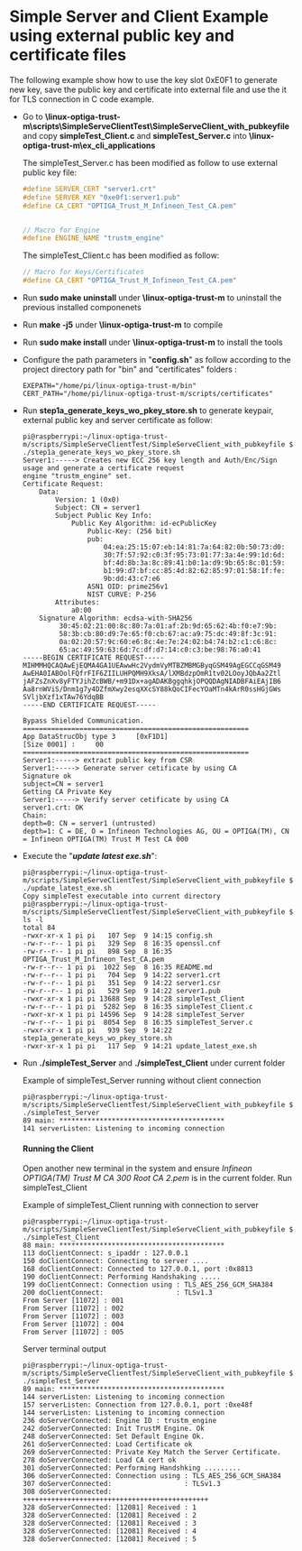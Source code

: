 # Simple Server and Client Example using external public key and certificate files

The following example show how to use the key slot 0xE0F1 to generate new key, save the public key and certificate into external file and use the it for TLS connection in C code example. 

* Go to **\linux-optiga-trust-m\scripts\SimpleServeClientTest\SimpleServeClient_with_pubkeyfile**  and  copy **simpleTest_Client.c** and  **simpleTest_Server.c** into **\linux-optiga-trust-m\ex_cli_applications**

  The simpleTest_Server.c has been modified as follow to use external public key file:

  ```c
  #define SERVER_CERT "server1.crt"
  #define SERVER_KEY "0xe0f1:server1.pub"
  #define CA_CERT "OPTIGA_Trust_M_Infineon_Test_CA.pem"
  
  
  // Macro for Engine
  #define ENGINE_NAME "trustm_engine"
  ```

  The simpleTest_Client.c  has been modified as follow:

  ```c
  // Macro for Keys/Certificates
  #define CA_CERT "OPTIGA_Trust_M_Infineon_Test_CA.pem"
  ```

  

* Run **sudo make uninstall**  under  **\linux-optiga-trust-m** to uninstall the previous installed componenets

* Run **make -j5** under  **\linux-optiga-trust-m** to compile 

* Run **sudo make install**  under  **\linux-optiga-trust-m** to install the tools

* Configure the path parameters in "**config.sh**" as follow according to the project directory path for "bin" and "certificates" folders :

  ```shell
  EXEPATH="/home/pi/linux-optiga-trust-m/bin"
  CERT_PATH="/home/pi/linux-optiga-trust-m/scripts/certificates"
  ```

  

* Run **step1a_generate_keys_wo_pkey_store.sh** to generate keypair, external public key and server certificate as follow:

  ```console
  pi@raspberrypi:~/linux-optiga-trust-m/scripts/SimpleServeClientTest/SimpleServeClient_with_pubkeyfile $ ./step1a_generate_keys_wo_pkey_store.sh 
  Server1:-----> Creates new ECC 256 key length and Auth/Enc/Sign usage and generate a certificate request
  engine "trustm_engine" set.
  Certificate Request:
      Data:
          Version: 1 (0x0)
          Subject: CN = server1
          Subject Public Key Info:
              Public Key Algorithm: id-ecPublicKey
                  Public-Key: (256 bit)
                  pub:
                      04:ea:25:15:07:eb:14:81:7a:64:82:0b:50:73:d0:
                      30:7f:57:92:c0:3f:95:73:01:77:3a:4e:99:1d:6d:
                      bf:4d:8b:3a:8c:89:41:b0:1a:d9:9b:65:8c:01:59:
                      b1:99:d7:bf:cc:85:4d:82:62:85:97:01:58:1f:fe:
                      9b:dd:43:c7:e6
                  ASN1 OID: prime256v1
                  NIST CURVE: P-256
          Attributes:
              a0:00
      Signature Algorithm: ecdsa-with-SHA256
           30:45:02:21:00:8c:80:7a:01:af:2b:9d:65:62:4b:f0:e7:9b:
           58:3b:cb:80:d9:7e:65:f0:cb:67:ac:a9:75:dc:49:8f:3c:91:
           0a:02:20:57:9c:60:e6:8c:4e:7e:24:02:b4:74:b2:c1:c6:8c:
           65:ac:49:59:63:6d:7c:df:d7:14:c0:c3:be:98:76:a0:41
  -----BEGIN CERTIFICATE REQUEST-----
  MIHMMHQCAQAwEjEQMA4GA1UEAwwHc2VydmVyMTBZMBMGByqGSM49AgEGCCqGSM49
  AwEHA0IABOolFQfrFIF6ZIILUHPQMH9XksA/lXMBdzpOmR1tv02LOoyJQbAa2Ztl
  jAFZsZnXv8yFTYJihZcBWB/+m91Dx+agADAKBggqhkjOPQQDAgNIADBFAiEAjIB6
  Aa8rnWViS/Dnm1g7y4DZfmXwy2esqXXcSY88kQoCIFecYOaMTn4kArR0ssHGjGWs
  SVljbXzf1xTAw76YdqBB
  -----END CERTIFICATE REQUEST-----
  
  Bypass Shielded Communication. 
  ========================================================
  App DataStrucObj type 3     [0xF1D1] 
  [Size 0001] : 	00 
  ========================================================
  Server1:-----> extract public key from CSR
  Server1:-----> Generate server cetificate by using CA
  Signature ok
  subject=CN = server1
  Getting CA Private Key
  Server1:-----> Verify server cetificate by using CA
  server1.crt: OK
  Chain:
  depth=0: CN = server1 (untrusted)
  depth=1: C = DE, O = Infineon Technologies AG, OU = OPTIGA(TM), CN = Infineon OPTIGA(TM) Trust M Test CA 000
  
  ```

  

* Execute the "***update latest exe.sh***":

  ```console
  pi@raspberrypi:~/linux-optiga-trust-m/scripts/SimpleServeClientTest/SimpleServeClient_with_pubkeyfile $ ./update_latest_exe.sh 
  Copy simpleTest executable into current directory
  pi@raspberrypi:~/linux-optiga-trust-m/scripts/SimpleServeClientTest/SimpleServeClient_with_pubkeyfile $ ls -l
  total 84
  -rwxr-xr-x 1 pi pi   107 Sep  9 14:15 config.sh
  -rw-r--r-- 1 pi pi   329 Sep  8 16:35 openssl.cnf
  -rw-r--r-- 1 pi pi   898 Sep  8 16:35 OPTIGA_Trust_M_Infineon_Test_CA.pem
  -rw-r--r-- 1 pi pi  1022 Sep  8 16:35 README.md
  -rw-r--r-- 1 pi pi   704 Sep  9 14:22 server1.crt
  -rw-r--r-- 1 pi pi   351 Sep  9 14:22 server1.csr
  -rw-r--r-- 1 pi pi   529 Sep  9 14:22 server1.pub
  -rwxr-xr-x 1 pi pi 13688 Sep  9 14:28 simpleTest_Client
  -rw-r--r-- 1 pi pi  5282 Sep  8 16:35 simpleTest_Client.c
  -rwxr-xr-x 1 pi pi 14596 Sep  9 14:28 simpleTest_Server
  -rw-r--r-- 1 pi pi  8054 Sep  8 16:35 simpleTest_Server.c
  -rwxr-xr-x 1 pi pi   939 Sep  9 14:22 step1a_generate_keys_wo_pkey_store.sh
  -rwxr-xr-x 1 pi pi   117 Sep  9 14:21 update_latest_exe.sh
  
  ```

  

* Run **./simpleTest_Server** and  **./simpleTest_Client** under current folder

    Example of simpleTest_Server running without client connection

  ```console
  pi@raspberrypi:~/linux-optiga-trust-m/scripts/SimpleServeClientTest/SimpleServeClient_with_pubkeyfile $ ./simpleTest_Server 
  89 main: *****************************************
  141 serverListen: Listening to incoming connection
  ```

  #### Running the Client

  Open another new terminal in the system and ensure *Infineon OPTIGA(TM) Trust M CA 300 Root CA 2.pem* is in the current folder. Run simpleTest_Client

  Example of simpleTest_Client running with connection to server

  ```console
  pi@raspberrypi:~/linux-optiga-trust-m/scripts/SimpleServeClientTest/SimpleServeClient_with_pubkeyfile $ ./simpleTest_Client 
  88 main: *****************************************
  113 doClientConnect: s_ipaddr : 127.0.0.1
  150 doClientConnect: Connecting to server ....
  168 doClientConnect: Connected to 127.0.0.1, port :0x8813
  190 doClientConnect: Performing Handshaking .....
  199 doClientConnect: Connection using : TLS_AES_256_GCM_SHA384
  200 doClientConnect:                  : TLSv1.3
  From Server [11072] : 001
  From Server [11072] : 002
  From Server [11072] : 003
  From Server [11072] : 004
  From Server [11072] : 005
  ```

  Server terminal output

  ```console
  pi@raspberrypi:~/linux-optiga-trust-m/scripts/SimpleServeClientTest/SimpleServeClient_with_pubkeyfile $ ./simpleTest_Server 
  89 main: *****************************************
  144 serverListen: Listening to incoming connection
  157 serverListen: Connection from 127.0.0.1, port :0xe48f
  144 serverListen: Listening to incoming connection
  236 doServerConnected: Engine ID : trustm_engine
  242 doServerConnected: Init TrustM Engine. Ok
  248 doServerConnected: Set Default Engine Ok.
  261 doServerConnected: Load Certificate ok
  269 doServerConnected: Private Key Match the Server Certificate.
  278 doServerConnected: Load CA cert ok
  301 doServerConnected: Performing Handshking ......... 
  306 doServerConnected: Connection using : TLS_AES_256_GCM_SHA384
  307 doServerConnected:                  : TLSv1.3
  308 doServerConnected: ++++++++++++++++++++++++++++++++++++++++++++++
  328 doServerConnected: [12081] Received : 1
  328 doServerConnected: [12081] Received : 2
  328 doServerConnected: [12081] Received : 3
  328 doServerConnected: [12081] Received : 4
  328 doServerConnected: [12081] Received : 5
  ```

  

  
